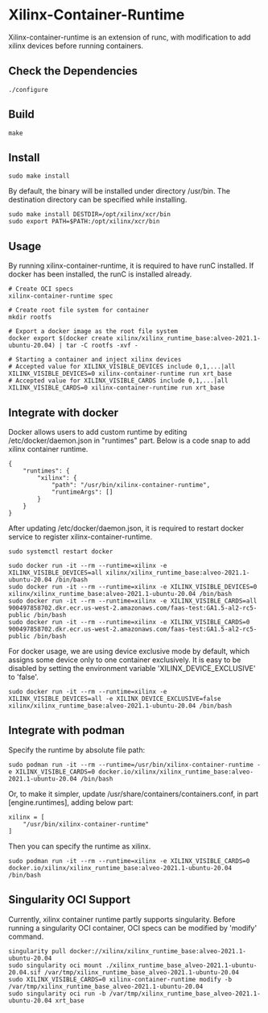 <!--
 Copyright (C) 2022, Xilinx Inc - All rights reserved
 Xilinx Container Runtime
 
 Licensed under the Apache License, Version 2.0 (the "License"). You may
 not use this file except in compliance with the License. A copy of the
 License is located at

     http://www.apache.org/licenses/LICENSE-2.0

 Unless required by applicable law or agreed to in writing, software
 distributed under the License is distributed on an "AS IS" BASIS, WITHOUT
 WARRANTIES OR CONDITIONS OF ANY KIND, either express or implied. See the
 License for the specific language governing permissions and limitations
 under the License. 
-->
# Xilinx-Container-Runtime

Xilinx-container-runtime is an extension of runc, with modification to add xilinx devices before running containers.

## Check the Dependencies

    ./configure

## Build
    
    make

## Install
    
    sudo make install

By default, the binary will be installed under directory /usr/bin. The destination directory can be specified while installing.

    sudo make install DESTDIR=/opt/xilinx/xcr/bin
    sudo export PATH=$PATH:/opt/xilinx/xcr/bin

## Usage
    
By running xilinx-container-runtime, it is required to have runC installed. If docker has been installed, the runC is installed already.

    # Create OCI specs
    xilinx-container-runtime spec

    # Create root file system for container
    mkdir rootfs
    
    # Export a docker image as the root file system
    docker export $(docker create xilinx/xilinx_runtime_base:alveo-2021.1-ubuntu-20.04) | tar -C rootfs -xvf -
    
    # Starting a container and inject xilinx devices
    # Accepted value for XILINX_VISIBLE_DEVICES include 0,1,...|all 
    XILINX_VISIBLE_DEVICES=0 xilinx-container-runtime run xrt_base
    # Accepted value for XILINX_VISIBLE_CARDS include 0,1,...|all
    XILINX_VISIBLE_CARDS=0 xilinx-container-runtime run xrt_base

## Integrate with docker

Docker allows users to add custom runtime by editing /etc/docker/daemon.json in "runtimes" part. Below is a code snap to add xilinx container runtime. 

    {
        "runtimes": {
            "xilinx": {
                "path": "/usr/bin/xilinx-container-runtime",
                "runtimeArgs": []
            }
        }
    }

After updating /etc/docker/daemon.json, it is required to restart docker service to register xilinx-container-runtime.

    sudo systemctl restart docker

    sudo docker run -it --rm --runtime=xilinx -e XILINX_VISIBLE_DEVICES=all xilinx/xilinx_runtime_base:alveo-2021.1-ubuntu-20.04 /bin/bash
    sudo docker run -it --rm --runtime=xilinx -e XILINX_VISIBLE_DEVICES=0 xilinx/xilinx_runtime_base:alveo-2021.1-ubuntu-20.04 /bin/bash
    sudo docker run -it --rm --runtime=xilinx -e XILINX_VISIBLE_CARDS=all 900497858702.dkr.ecr.us-west-2.amazonaws.com/faas-test:GA1.5-al2-rc5-public /bin/bash
    sudo docker run -it --rm --runtime=xilinx -e XILINX_VISIBLE_CARDS=0 900497858702.dkr.ecr.us-west-2.amazonaws.com/faas-test:GA1.5-al2-rc5-public /bin/bash

For docker usage, we are using device exclusive mode by default, which assigns some device only to one container exclusively. It is easy to be disabled by setting the environment variable 'XILINX_DEVICE_EXCLUSIVE' to 'false'.

    sudo docker run -it --rm --runtime=xilinx -e XILINX_VISIBLE_DEVICES=all -e XILINX_DEVICE_EXCLUSIVE=false xilinx/xilinx_runtime_base:alveo-2021.1-ubuntu-20.04 /bin/bash
    
## Integrate with podman

Specify the runtime by absolute file path:

    sudo podman run -it --rm --runtime=/usr/bin/xilinx-container-runtime -e XILINX_VISIBLE_CARDS=0 docker.io/xilinx/xilinx_runtime_base:alveo-2021.1-ubuntu-20.04 /bin/bash

Or, to make it simpler, update /usr/share/containers/containers.conf, in part [engine.runtimes], adding below part:

    xilinx = [
        "/usr/bin/xilinx-container-runtime"
    ]

Then you can specify the runtime as xilinx.
    
    sudo podman run -it --rm --runtime=xilinx -e XILINX_VISIBLE_CARDS=0 docker.io/xilinx/xilinx_runtime_base:alveo-2021.1-ubuntu-20.04 /bin/bash


## Singularity OCI Support

Currently, xilinx container runtime partly supports singularity. Before running a singularity OCI container, OCI specs can be modified by 'modify' command.

    singularity pull docker://xilinx/xilinx_runtime_base:alveo-2021.1-ubuntu-20.04
    sudo singularity oci mount ./xilinx_runtime_base_alveo-2021.1-ubuntu-20.04.sif /var/tmp/xilinx_runtime_base_alveo-2021.1-ubuntu-20.04
    sudo XILINX_VISIBLE_CARDS=0 xilinx-container-runtime modify -b /var/tmp/xilinx_runtime_base_alveo-2021.1-ubuntu-20.04
    sudo singularity oci run -b /var/tmp/xilinx_runtime_base_alveo-2021.1-ubuntu-20.04 xrt_base
    